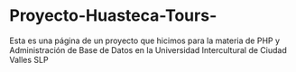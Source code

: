 # Proyecto-Huasteca-Tours-
Esta es una página de un proyecto que hicimos para la materia de PHP y Administración de Base de Datos en la Universidad Intercultural de Ciudad Valles SLP
